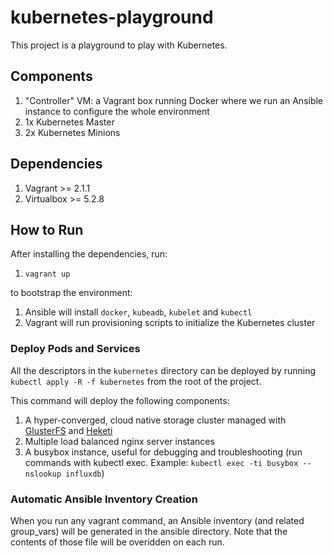 # kubernetes-playground

This project is a playground to play with Kubernetes.

## Components

1. "Controller" VM: a Vagrant box running Docker where we run an Ansible instance to configure the whole environment
1. 1x Kubernetes Master
1. 2x Kubernetes Minions

## Dependencies

1. Vagrant >= 2.1.1
1. Virtualbox >= 5.2.8

## How to Run

After installing the dependencies, run:

1. `vagrant up`

to bootstrap the environment:
1. Ansible will install `docker`, `kubeadb`, `kubelet` and `kubectl`
1. Vagrant will run provisioning scripts to initialize the Kubernetes cluster

### Deploy Pods and Services

All the descriptors in the `kubernetes` directory can be deployed by running `kubectl apply -R -f kubernetes` from the root of the project.

This command will deploy the following components:

1. A hyper-converged, cloud native storage cluster managed with [GlusterFS](https://github.com/gluster/gluster-kubernetes) and [Heketi](https://github.com/heketi/heketi)
1. Multiple load balanced nginx server instances
1. A busybox instance, useful for debugging and troubleshooting (run commands with kubectl exec. Example: `kubectl exec -ti busybox -- nslookup influxdb`)

### Automatic Ansible Inventory Creation

When you run any vagrant command, an Ansible inventory (and related group_vars) will be generated in the ansible directory.
Note that the contents of those file will be overidden on each run.
